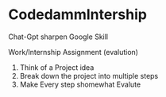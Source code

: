 # CodedammIntership

Chat-Gpt sharpen
Google Skill

Work/Internship Assignment (evalution)

1. Think of a Project idea
2. Break down the project into multiple steps 
2. Make Every step shomewhat Evalute

